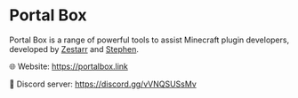 
# Portal Box

Portal Box is a range of powerful tools to assist Minecraft plugin developers, developed by [Zestarr](https://github.com/Zestarr) and [Stephen](https://github.com/sttephen).

🌐 Website: https://portalbox.link

📣 Discord server: https://discord.gg/vVNQSUSsMv
